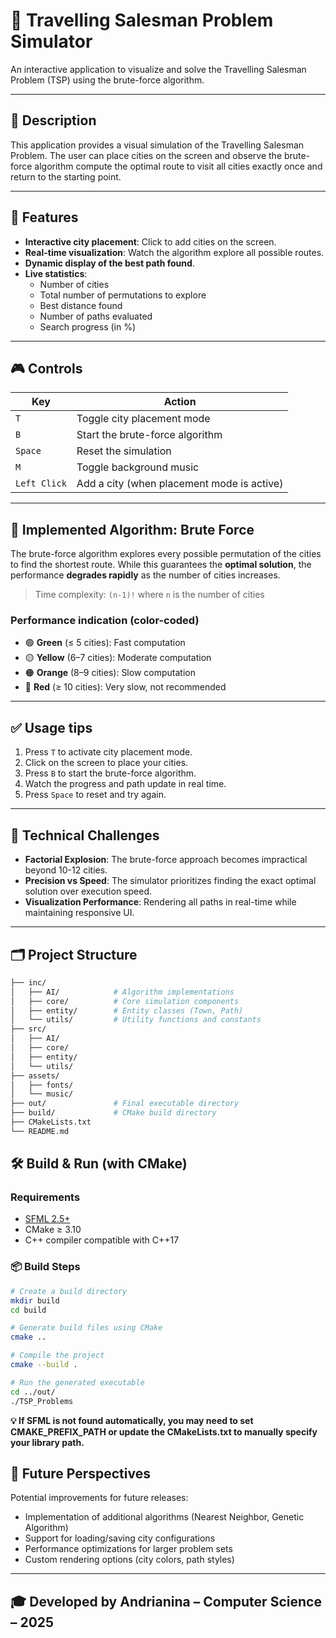 # 🧭 Travelling Salesman Problem Simulator

An interactive application to visualize and solve the Travelling Salesman Problem (TSP) using the brute-force algorithm.

---

## 📌 Description

This application provides a visual simulation of the Travelling Salesman Problem. The user can place cities on the screen and observe the brute-force algorithm compute the optimal route to visit all cities exactly once and return to the starting point.

---

## 🎯 Features

- **Interactive city placement**: Click to add cities on the screen.
- **Real-time visualization**: Watch the algorithm explore all possible routes.
- **Dynamic display of the best path found**.
- **Live statistics**:
  - Number of cities
  - Total number of permutations to explore
  - Best distance found
  - Number of paths evaluated
  - Search progress (in %)

---

## 🎮 Controls

| Key          | Action                                      |
|--------------|---------------------------------------------|
| `T`          | Toggle city placement mode                  |
| `B`          | Start the brute-force algorithm             |
| `Space`      | Reset the simulation                        |
| `M`          | Toggle background music                     |
| `Left Click` | Add a city (when placement mode is active)  |

---

## 🧠 Implemented Algorithm: **Brute Force**

The brute-force algorithm explores every possible permutation of the cities to find the shortest route. While this guarantees the **optimal solution**, the performance **degrades rapidly** as the number of cities increases.

> Time complexity: `(n-1)!` where `n` is the number of cities

### Performance indication (color-coded)

- 🟢 **Green** (≤ 5 cities): Fast computation
- 🟡 **Yellow** (6–7 cities): Moderate computation
- 🟠 **Orange** (8–9 cities): Slow computation
- 🔴 **Red** (≥ 10 cities): Very slow, not recommended

---

## ✅ Usage tips

1. Press `T` to activate city placement mode.
2. Click on the screen to place your cities.
3. Press `B` to start the brute-force algorithm.
4. Watch the progress and path update in real time.
5. Press `Space` to reset and try again.

---

## 🧪 Technical Challenges

- **Factorial Explosion**: The brute-force approach becomes impractical beyond 10-12 cities.
- **Precision vs Speed**: The simulator prioritizes finding the exact optimal solution over execution speed.
- **Visualization Performance**: Rendering all paths in real-time while maintaining responsive UI.

---

## 🗂️ Project Structure

```bash
├── inc/
│   ├── AI/            # Algorithm implementations
│   ├── core/          # Core simulation components
│   ├── entity/        # Entity classes (Town, Path)
│   └── utils/         # Utility functions and constants
├── src/
│   ├── AI/
│   ├── core/
│   ├── entity/
│   └── utils/
├── assets/
│   ├── fonts/
│   └── music/
├── out/               # Final executable directory
├── build/             # CMake build directory
├── CMakeLists.txt
└── README.md
```

## 🛠️ Build & Run (with CMake)

### Requirements

- [SFML 2.5+](https://www.sfml-dev.org/)
- CMake ≥ 3.10
- C++ compiler compatible with C++17

### 📦 Build Steps

```bash
# Create a build directory
mkdir build
cd build

# Generate build files using CMake
cmake ..

# Compile the project
cmake --build .

# Run the generated executable 
cd ../out/
./TSP_Problems
```

**💡 If SFML is not found automatically, you may need to set CMAKE_PREFIX_PATH or update the CMakeLists.txt to manually specify your library path.**

## 🔮 Future Perspectives

Potential improvements for future releases:

- Implementation of additional algorithms (Nearest Neighbor, Genetic Algorithm)
- Support for loading/saving city configurations
- Performance optimizations for larger problem sets
- Custom rendering options (city colors, path styles)

---

## 🎓 Developed by Andrianina – Computer Science – 2025
